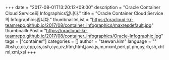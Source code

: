 +++
date = "2017-08-01T13:20:12+09:00"
description = "Oracle Container Cloud Service의 Infographics입니다."
title = "Oracle Container Cloud Service의 Infographics입니다."
thumbnailInList = "https://oracloud-kr-teamrepo.github.io/2017/08/container_infographics/maxresdefault.jpg"
thumbnailInPost = "https://oracloud-kr-teamrepo.github.io/2017/08/container_infographics/Oracle-Infographic.jpg"
tags = ["container"]
categories = []
author = "taewan.kim"
language = ""  #bsh,c,cc,cpp,cs,csh,cyc,cv,htm,html,java,js,m,mxml,perl,pl,pm,py,rb,sh,xhtml,xml,xsl
+++
